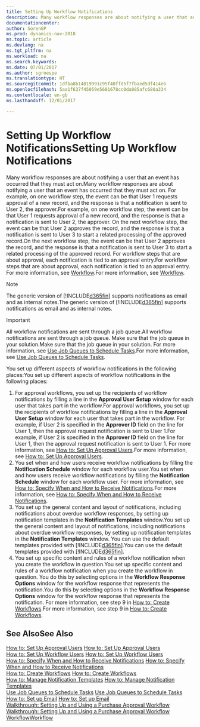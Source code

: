 ```yaml
---
title: Setting Up Workflow Notifications
description: Many workflow responses are about notifying a user that an event has occurred that they must act on. For example, on one workflow step, the event can be that User 1 requests approval of a new record, and the response is that a notification is sent to User 2, the approver. On the next workflow step, the event can be that User 2 approves the record, and the response is that a notification is sent to User 3 to start a related processing of the approved record. For workflow steps that are about approval, each notification is tied to an approval entry.
documentationcenter: 
author: SorenGP
ms.prod: dynamics-nav-2018
ms.topic: article
ms.devlang: na
ms.tgt_pltfrm: na
ms.workload: na
ms.search.keywords: 
ms.date: 07/01/2017
ms.author: sgroespe
ms.translationtype: HT
ms.sourcegitcommit: 1dfba8b14019991c95f40ffd5f7fbaed5df414eb
ms.openlocfilehash: 5aa1f637f45059e5681678cc0da085afc680a334
ms.contentlocale: en-gb
ms.lasthandoff: 12/01/2017

---
```

# <a name="setting-up-workflow-notifications"></a><span data-ttu-id="dc438-106">Setting Up Workflow Notifications</span><span class="sxs-lookup"><span data-stu-id="dc438-106">Setting Up Workflow Notifications</span></span>
<span data-ttu-id="dc438-107">Many workflow responses are about notifying a user that an event has occurred that they must act on.</span><span class="sxs-lookup"><span data-stu-id="dc438-107">Many workflow responses are about notifying a user that an event has occurred that they must act on.</span></span> <span data-ttu-id="dc438-108">For example, on one workflow step, the event can be that User 1 requests approval of a new record, and the response is that a notification is sent to User 2, the approver.</span><span class="sxs-lookup"><span data-stu-id="dc438-108">For example, on one workflow step, the event can be that User 1 requests approval of a new record, and the response is that a notification is sent to User 2, the approver.</span></span> <span data-ttu-id="dc438-109">On the next workflow step, the event can be that User 2 approves the record, and the response is that a notification is sent to User 3 to start a related processing of the approved record.</span><span class="sxs-lookup"><span data-stu-id="dc438-109">On the next workflow step, the event can be that User 2 approves the record, and the response is that a notification is sent to User 3 to start a related processing of the approved record.</span></span> <span data-ttu-id="dc438-110">For workflow steps that are about approval, each notification is tied to an approval entry.</span><span class="sxs-lookup"><span data-stu-id="dc438-110">For workflow steps that are about approval, each notification is tied to an approval entry.</span></span> <span data-ttu-id="dc438-111">For more information, see [Workflow](across-workflow.md).</span><span class="sxs-lookup"><span data-stu-id="dc438-111">For more information, see [Workflow](across-workflow.md).</span></span>  

> [!NOTE]  
>  <span data-ttu-id="dc438-112">The generic version of [!INCLUDE[d365fin](includes/d365fin_md.md)] supports notifications as email and as internal notes.</span><span class="sxs-lookup"><span data-stu-id="dc438-112">The generic version of [!INCLUDE[d365fin](includes/d365fin_md.md)] supports notifications as email and as internal notes.</span></span>  

> [!IMPORTANT]  
>  <span data-ttu-id="dc438-113">All workflow notifications are sent through a job queue.</span><span class="sxs-lookup"><span data-stu-id="dc438-113">All workflow notifications are sent through a job queue.</span></span> <span data-ttu-id="dc438-114">Make sure that the job queue in your solution.</span><span class="sxs-lookup"><span data-stu-id="dc438-114">Make sure that the job queue in your solution.</span></span> <span data-ttu-id="dc438-115">For more information, see [Use Job Queues to Schedule Tasks](admin-job-queues-schedule-tasks.md).</span><span class="sxs-lookup"><span data-stu-id="dc438-115">For more information, see [Use Job Queues to Schedule Tasks](admin-job-queues-schedule-tasks.md).</span></span>

<span data-ttu-id="dc438-116">You set up different aspects of workflow notifications in the following places:</span><span class="sxs-lookup"><span data-stu-id="dc438-116">You set up different aspects of workflow notifications in the following places:</span></span>  

1.  <span data-ttu-id="dc438-117">For approval workflows, you set up the recipients of workflow notifications by filling a line in the **Approval User Setup** window for each user that takes part in the workflow.</span><span class="sxs-lookup"><span data-stu-id="dc438-117">For approval workflows, you set up the recipients of workflow notifications by filling a line in the **Approval User Setup** window for each user that takes part in the workflow.</span></span> <span data-ttu-id="dc438-118">For example, if User 2 is specified in the **Approver ID** field on the line for User 1, then the approval request notification is sent to User 1.</span><span class="sxs-lookup"><span data-stu-id="dc438-118">For example, if User 2 is specified in the **Approver ID** field on the line for User 1, then the approval request notification is sent to User 1.</span></span> <span data-ttu-id="dc438-119">For more information, see [How to: Set Up Approval Users](across-how-to-set-up-approval-users.md).</span><span class="sxs-lookup"><span data-stu-id="dc438-119">For more information, see [How to: Set Up Approval Users](across-how-to-set-up-approval-users.md).</span></span>  
2.  <span data-ttu-id="dc438-120">You set when and how users receive workflow notifications by filling the **Notification Schedule** window for each workflow user.</span><span class="sxs-lookup"><span data-stu-id="dc438-120">You set when and how users receive workflow notifications by filling the **Notification Schedule** window for each workflow user.</span></span> <span data-ttu-id="dc438-121">For more information, see [How to: Specify When and How to Receive Notifications](across-how-to-specify-when-and-how-to-receive-notifications.md).</span><span class="sxs-lookup"><span data-stu-id="dc438-121">For more information, see [How to: Specify When and How to Receive Notifications](across-how-to-specify-when-and-how-to-receive-notifications.md).</span></span>  
3.  <span data-ttu-id="dc438-122">You set up the general content and layout of notifications, including notifications about overdue workflow responses, by setting up notification templates in the **Notification Templates** window.</span><span class="sxs-lookup"><span data-stu-id="dc438-122">You set up the general content and layout of notifications, including notifications about overdue workflow responses, by setting up notification templates in the **Notification Templates** window.</span></span> <span data-ttu-id="dc438-123">You can use the default templates provided with [!INCLUDE[d365fin](includes/d365fin_md.md)].</span><span class="sxs-lookup"><span data-stu-id="dc438-123">You can use the default templates provided with [!INCLUDE[d365fin](includes/d365fin_md.md)].</span></span>  
4.  <span data-ttu-id="dc438-124">You set up specific content and rules of a workflow notification when you create the workflow in question.</span><span class="sxs-lookup"><span data-stu-id="dc438-124">You set up specific content and rules of a workflow notification when you create the workflow in question.</span></span> <span data-ttu-id="dc438-125">You do this by selecting options in the **Workflow Response Options** window for the workflow response that represents the notification.</span><span class="sxs-lookup"><span data-stu-id="dc438-125">You do this by selecting options in the **Workflow Response Options** window for the workflow response that represents the notification.</span></span> <span data-ttu-id="dc438-126">For more information, see step 9 in [How to: Create Workflows](across-how-to-create-workflows.md).</span><span class="sxs-lookup"><span data-stu-id="dc438-126">For more information, see step 9 in [How to: Create Workflows](across-how-to-create-workflows.md).</span></span>  

## <a name="see-also"></a><span data-ttu-id="dc438-127">See Also</span><span class="sxs-lookup"><span data-stu-id="dc438-127">See Also</span></span>  
 <span data-ttu-id="dc438-128">[How to: Set Up Approval Users](across-how-to-set-up-approval-users.md) </span><span class="sxs-lookup"><span data-stu-id="dc438-128">[How to: Set Up Approval Users](across-how-to-set-up-approval-users.md) </span></span>  
 <span data-ttu-id="dc438-129">[How to: Set Up Workflow Users](across-how-to-set-up-workflow-users.md) </span><span class="sxs-lookup"><span data-stu-id="dc438-129">[How to: Set Up Workflow Users](across-how-to-set-up-workflow-users.md) </span></span>  
 <span data-ttu-id="dc438-130">[How to: Specify When and How to Receive Notifications](across-how-to-specify-when-and-how-to-receive-notifications.md) </span><span class="sxs-lookup"><span data-stu-id="dc438-130">[How to: Specify When and How to Receive Notifications](across-how-to-specify-when-and-how-to-receive-notifications.md) </span></span>  
 <span data-ttu-id="dc438-131">[How to: Create Workflows](across-how-to-create-workflows.md) </span><span class="sxs-lookup"><span data-stu-id="dc438-131">[How to: Create Workflows](across-how-to-create-workflows.md) </span></span>  
 <span data-ttu-id="dc438-132">[How to: Manage Notification Templates](across-how-to-manage-notification-templates.md) </span><span class="sxs-lookup"><span data-stu-id="dc438-132">[How to: Manage Notification Templates](across-how-to-manage-notification-templates.md) </span></span>  
 <span data-ttu-id="dc438-133">[Use Job Queues to Schedule Tasks](admin-job-queues-schedule-tasks.md) </span><span class="sxs-lookup"><span data-stu-id="dc438-133">[Use Job Queues to Schedule Tasks](admin-job-queues-schedule-tasks.md) </span></span>  
 <span data-ttu-id="dc438-134">[How to: Set up Email](madeira-how-setup-email.md) </span><span class="sxs-lookup"><span data-stu-id="dc438-134">[How to: Set up Email](madeira-how-setup-email.md) </span></span>  
 <span data-ttu-id="dc438-135">[Walkthrough: Setting Up and Using a Purchase Approval Workflow](walkthrough-setting-up-and-using-a-purchase-approval-workflow.md) </span><span class="sxs-lookup"><span data-stu-id="dc438-135">[Walkthrough: Setting Up and Using a Purchase Approval Workflow](walkthrough-setting-up-and-using-a-purchase-approval-workflow.md) </span></span>  
 [<span data-ttu-id="dc438-136">Workflow</span><span class="sxs-lookup"><span data-stu-id="dc438-136">Workflow</span></span>](across-workflow.md)   

